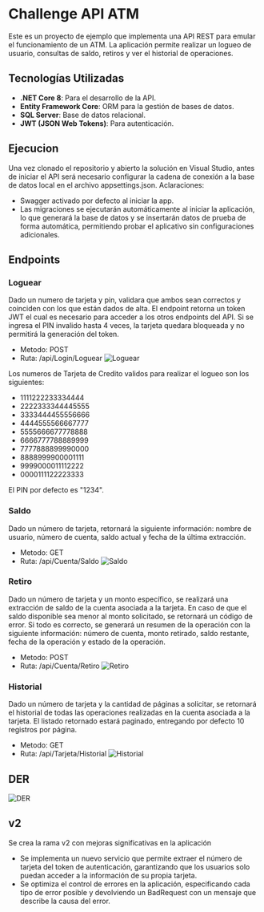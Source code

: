 # Challenge API ATM

Este es un proyecto de ejemplo que implementa una API REST para emular el funcionamiento de un ATM. La aplicación permite realizar un logueo de usuario, consultas de saldo, retiros y ver el historial de operaciones.

## Tecnologías Utilizadas
- **.NET Core 8**: Para el desarrollo de la API.
- **Entity Framework Core**: ORM para la gestión de bases de datos.
- **SQL Server**: Base de datos relacional.
- **JWT (JSON Web Tokens)**: Para autenticación.

## Ejecucion
Una vez clonado el repositorio y abierto la solución en Visual Studio, antes de iniciar el API será necesario configurar la cadena de conexión a la base de datos local en el archivo appsettings.json. 
Aclaraciones: 
- Swagger activado por defecto al iniciar la app. 
- Las migraciones se ejecutarán automáticamente al iniciar la aplicación, lo que generará la base de datos y se insertarán datos de prueba de forma automática, permitiendo probar el aplicativo sin configuraciones adicionales.

## Endpoints
### Loguear
Dado un numero de tarjeta y pin, validara que ambos sean correctos y coinciden con los que están dados de alta. El endpoint retorna un token JWT el cual es necesario para acceder a los otros endpoints del API. Si se ingresa el PIN invalido hasta 4 veces, la tarjeta quedara bloqueada y no permitirá la generación del token.

- Metodo: POST
- Ruta: /api/Login/Loguear
  ![Loguear](https://github.com/user-attachments/assets/e457b57d-2b5c-45ee-8000-9ea878829ca7)

Los numeros de Tarjeta de Credito validos para realizar el logueo son los siguientes:
- 1111222233334444
- 2222333344445555
- 3333444455556666
- 4444555566667777
- 5555666677778888
- 6666777788889999
- 7777888899990000
- 8888999900001111
- 9999000011112222
- 0000111122223333

El PIN por defecto es "1234". 

### Saldo
Dado un número de tarjeta, retornará la siguiente información: nombre de usuario, número de cuenta, saldo actual y fecha de la última extracción.

- Metodo: GET
- Ruta: /api/Cuenta/Saldo
  ![Saldo](https://github.com/user-attachments/assets/2ffdfdbd-04fa-4f5e-92b9-2f402dc2ba82)

### Retiro
Dado un número de tarjeta y un monto específico, se realizará una extracción de saldo de la cuenta asociada a la tarjeta. En caso de que el saldo disponible sea menor al monto solicitado, se retornará un código de error. Si todo es correcto, se generará un resumen de la operación con la siguiente información: número de cuenta, monto retirado, saldo restante, fecha de la operación y estado de la operación.

- Metodo: POST
- Ruta: /api/Cuenta/Retiro
![Retiro](https://github.com/user-attachments/assets/1fe48430-8e28-4da5-8fed-8ccca92472ec)

### Historial
Dado un número de tarjeta y la cantidad de páginas a solicitar, se retornará el historial de todas las operaciones realizadas en la cuenta asociada a la tarjeta. El listado retornado estará paginado, entregando por defecto 10 registros por página.

- Metodo: GET
- Ruta: /api/Tarjeta/Historial
![Historial](https://github.com/user-attachments/assets/b7adb389-f843-4a34-aefd-bc2f10e37953)


## DER
![DER](https://github.com/user-attachments/assets/4ecbd088-6805-4e54-bfaf-c73d62db8623)

## v2
Se crea la rama v2 con mejoras significativas en la aplicación

- Se implementa un nuevo servicio que permite extraer el número de tarjeta del token de autenticación, garantizando que los usuarios solo puedan acceder a la información de su propia tarjeta.
- Se optimiza el control de errores en la aplicación, especificando cada tipo de error posible y devolviendo un BadRequest con un mensaje que describe la causa del error.


